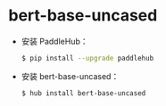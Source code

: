 # bert-base-uncased
* 安装 PaddleHub：

    ```bash
    $ pip install --upgrade paddlehub
    ```

* 安装 bert-base-uncased：

    ```bash
    $ hub install bert-base-uncased
    ```
